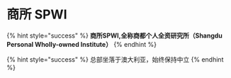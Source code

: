# 商所 SPWI

{% hint style="success" %}
**商所SPWI,全称商都个人全资研究所（Shangdu Personal Wholly-owned Institute）**
{% endhint %}

{% hint style="success" %}
总部坐落于澳大利亚，始终保持中立
{% endhint %}

